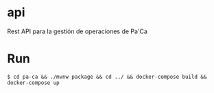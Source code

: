 # api
Rest API para la gestión de operaciones de Pa'Ca


# Run
```
$ cd pa-ca && ./mvnw package && cd ../ && docker-compose build && docker-compose up
```